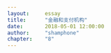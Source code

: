 ```yaml
---
layout:     essay
title:      "金融和支付机构"
date:       2018-05-01 12:00:00
author:     "shamphone"
chapter:	"8"
---
```


